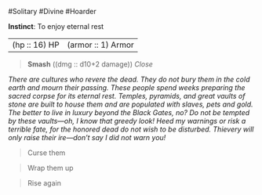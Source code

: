 #Solitary #Divine #Hoarder

**Instinct**: To enjoy eternal rest

|       |         |
| ----- | ------- |
| (hp :: 16) HP | (armor :: 1) Armor |

> **Smash** ((dmg :: d10+2 damage))
> *Close*

*There are cultures who revere the dead. They do not bury them in the cold earth and mourn their passing. These people spend weeks preparing the sacred corpse for its eternal rest. Temples, pyramids, and great vaults of stone are built to house them and are populated with slaves, pets and gold. The better to live in luxury beyond the Black Gates, no? Do not be tempted by these vaults—oh, I know that greedy look! Heed my warnings or risk a terrible fate, for the honored dead do not wish to be disturbed. Thievery will only raise their ire—don’t say I did not warn you!*

>Curse them

>Wrap them up

>Rise again